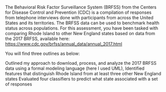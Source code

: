 
The Behavioral Risk Factor Surveillance System (BRFSS) from the Centers for Disease Control and Prevention (CDC) is a compilation of responses from telephone interviews done with participants from across the United States and its territories. The BRFSS data can be used to benchmark health status across populations. For this assessment, you have been tasked with comparing Rhode Island to other New England states based on data from the 2017 BRFSS, available here:​https://www.cdc.gov/brfss/annual_data/annual_2017.html

You will find three outlines as below:

Outlined my approach to download, process, and analyze the 2017 BRFSS data using a formal modeling language (here I used UML),
Identified features that distinguish Rhode Island from at least three other New England states
Evaluated four classifiers to predict what state associated with a set of responses